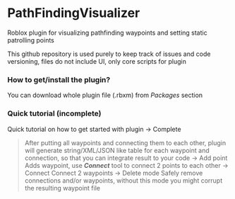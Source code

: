 # PathFindingVisualizer
Roblox plugin for visualizing pathfinding waypoints and setting static patrolling points

This github repository is used purely to keep track of issues and code versioning, files do not include UI, only core scripts for plugin

### How to get/install the plugin?
You can download whole plugin file (.rbxm) from _Packages_ section

### Quick tutorial (incomplete)
Quick tutorial on how to get started with plugin
-> Complete
> After putting all waypoints and connecting them to each other, plugin will generate string/XML/JSON like table for each waypoint and connection, so that you can integrate result to your code
-> Add point
> Adds waypoint, use **_Connect_** tool to connect 2 points to each other
-> Connect
> Connect 2 waypoints
-> Delete mode
> Safely remove connections and/or waypoints, without this mode you might corrupt the resulting waypoint file
